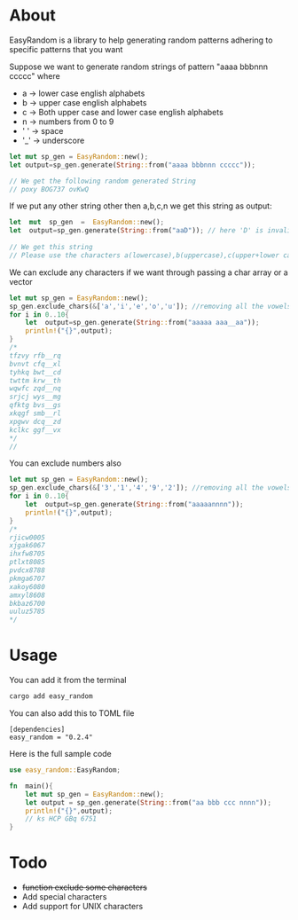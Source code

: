 # About

EasyRandom is a library to help generating random patterns adhering to specific patterns that you want 

Suppose we want to generate random strings of pattern "aaaa bbbnnn ccccc" where

 -  a   -> lower case english alphabets 
 -  b   -> upper case english alphabets
 -  c   -> Both upper case and lower case english alphabets
 -  n   -> numbers from 0 to 9
 - ' ' -> space 
 - '_' -> underscore
 
```rust
let mut sp_gen = EasyRandom::new();
let output=sp_gen.generate(String::from("aaaa bbbnnn ccccc"));

// We get the following random generated String
// poxy BOG737 ovKwQ
```
 
If we put any other string other then a,b,c,n we  get this string as output:
```rust
let  mut  sp_gen  =  EasyRandom::new();
let  output=sp_gen.generate(String::from("aaD")); // here 'D' is invalid
    
// We get this string 
// Please use the characters a(lowercase),b(uppercase),c(upper+lower cases),n(numbers) only to generate random strings
```

We can exclude any characters if we want through passing a char array or a vector
```rust 
let mut sp_gen = EasyRandom::new();
sp_gen.exclude_chars(&['a','i','e','o','u']); //removing all the vowels from the generator
for i in 0..10{
    let  output=sp_gen.generate(String::from("aaaaa aaa__aa")); 
    println!("{}",output);
}
/*
tfzvy rfb__rq
bvnvt cfq__xl
tyhkq bwt__cd
twttm krw__th
wqwfc zqd__nq
srjcj wys__mg
qfktg bvs__gs
xkqgf smb__rl
xpgwv dcq__zd
kclkc ggf__vx
*/
//
```
You can exclude numbers also 
```rust 
let mut sp_gen = EasyRandom::new();
sp_gen.exclude_chars(&['3','1','4','9','2']); //removing all the vowels from the generator
for i in 0..10{
    let  output=sp_gen.generate(String::from("aaaaannnn")); 
    println!("{}",output);
}
/*
rjicw0005
xjgak6067
ihxfw8705
ptlxt8085
pvdcx8788
pkmga6707
xakoy6080
amxyl8608
bkbaz6700
uuluz5785
*/
```

# Usage
You can add it from the terminal
```bash
cargo add easy_random 
```

You can also add this to TOML file
```
[dependencies]
easy_random = "0.2.4"
```
    	
Here is the full sample code
```rust
use easy_random::EasyRandom;

fn  main(){
    let mut sp_gen = EasyRandom::new();
    let output = sp_gen.generate(String::from("aa bbb ccc nnnn"));
    println!("{}",output);
    // ks HCP GBq 6751
}
```

# Todo
- ~~function exclude some characters~~
- Add special characters
- Add support for UNIX characters


